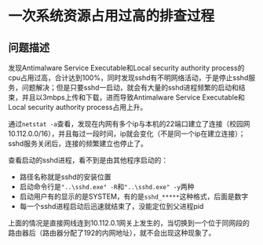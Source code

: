 # 一次系统资源占用过高的排查过程

## 问题描述

发现Antimalware Service Executable和Local security authority process的cpu占用过高，合计达到100%，同时发现sshd有不明网络活动，于是停止sshd服务，问题解决；但是只要sshd一启动，就会有大量的sshd进程频繁的启动和结束，并且以3mbps上传和下载，进而导致Antimalware Service Executable和Local security authority process占用上升。

通过`netstat -a`查看，发现在内网有多个ip与本机的22端口建立了连接（校园网10.112.0.0/16），并且每过一段时间，ip就会变化（不是同一个ip在建立连接）；sshd服务关闭后，连接的频繁建立也停止了。

查看启动的sshd进程，看不到是由其他程序启动的：

- 路径名称就是sshd的安装位置
- 启动命令行是`"..\sshd.exe" -R`和`"..\sshd.exe" -y`两种
- 启动用户有的显示的是SYSTEM，有的是`sshd_*****`这种格式，后面是数字
- 每一个sshd进程启动后迅速就结束了，没能定位到父进程pid

上面的情况是直接网线连到10.112.0.1网关上发生的，当切换到一个位于同网段的路由器后（路由器分配了192的内网地址），就不会出现这种现象了。